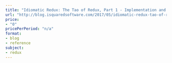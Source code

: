 ```yaml
---
title: "Idiomatic Redux: The Tao of Redux, Part 1 - Implementation and Intent"
url: "http://blog.isquaredsoftware.com/2017/05/idiomatic-redux-tao-of-redux-part-1/"
price: 
- "0"
pricePerPeriod: "n/a"
format: 
- blog
- reference
subject: 
- redux
---
```

